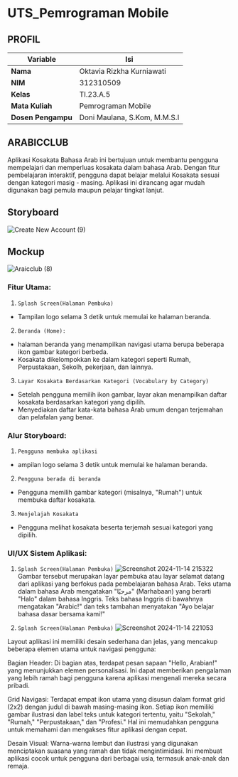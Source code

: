 # UTS_Pemrograman Mobile
## PROFIL
| Variable           |             Isi            |
| -------------------|----------------------------|
| **Nama**           |         Oktavia Rizkha Kurniawati       |
| **NIM**            |          312310509         |
| **Kelas**          |          TI.23.A.5         |
| **Mata Kuliah**    |     Pemrograman Mobile     |
| **Dosen Pengampu** | Doni Maulana,  S.Kom, M.M.S.I |


## ARABICCLUB
Aplikasi Kosakata Bahasa Arab ini bertujuan untuk membantu pengguna mempelajari dan memperluas kosakata dalam bahasa Arab. Dengan fitur pembelajaran interaktif, pengguna dapat belajar melalui Kosakata sesuai dengan kategori masig - masing. Aplikasi ini dirancang agar mudah digunakan bagi pemula maupun pelajar tingkat lanjut. 
## Storyboard
![Create New Account (9)](https://github.com/user-attachments/assets/e8f74361-adc2-4612-860a-b028438c75fe)
## Mockup
![Araicclub (8)](https://github.com/user-attachments/assets/63210199-fec0-4fb3-acfb-e8f2388de7cd)
### Fitur Utama:
1. ``Splash Screen(Halaman Pembuka)``
- Tampilan logo selama 3 detik untuk memulai   ke halaman beranda.
2. ``Beranda (Home):``
- halaman beranda yang menampilkan navigasi utama berupa beberapa 
ikon gambar kategori berbeda.
- Kosakata dikelompokkan ke dalam kategori seperti Rumah, Perpustakaan, Sekolh, pekerjaan, dan lainnya.
3. ``Layar Kosakata Berdasarkan Kategori (Vocabulary by Category) ``
-	Setelah pengguna memilih ikon gambar, layar akan menampilkan daftar kosakata berdasarkan kategori yang dipilih.
- Menyediakan daftar kata-kata bahasa Arab umum dengan terjemahan dan pelafalan yang benar.
### Alur Storyboard:
1. ``Pengguna membuka aplikasi ``
- ampilan logo selama 3 detik untuk memulai   ke halaman beranda.
2. ``Pengguna berada di beranda ``
- Pengguna memilih gambar kategori (misalnya, "Rumah") untuk membuka daftar kosakata.
3. ``Menjelajah Kosakata``
- Pengguna melihat kosakata beserta terjemah sesuai kategori yang dipilih.
### UI/UX Sistem Aplikasi:
1. ``Splash Screen(Halaman Pembuka)``
![Screenshot 2024-11-14 215322](https://github.com/user-attachments/assets/cb49fc68-fe5d-49f5-91ab-9cc3547f22df)
Gambar tersebut merupakan layar pembuka atau layar selamat datang dari aplikasi yang berfokus pada pembelajaran bahasa Arab.
Teks utama dalam bahasa Arab mengatakan "مرحبًا" (Marhabaan) yang berarti "Halo" dalam bahasa Inggris. 
Teks bahasa Inggris di bawahnya mengatakan "Arabic!" dan teks tambahan menyatakan "Ayo belajar bahasa dasar bersama kami!"

2. ``Splash Screen(Halaman Pembuka)``
![Screenshot 2024-11-14 221053](https://github.com/user-attachments/assets/a68b0b21-1618-408e-af48-f0823b378afa)

Layout aplikasi ini memiliki desain sederhana dan jelas, yang mencakup beberapa elemen utama untuk navigasi pengguna:

Bagian Header: Di bagian atas, terdapat pesan sapaan "Hello, Arabian!" yang menunjukkan elemen personalisasi. Ini dapat memberikan pengalaman yang lebih ramah bagi pengguna karena aplikasi mengenali mereka secara pribadi.

Grid Navigasi: Terdapat empat ikon utama yang disusun dalam format grid (2x2) dengan judul di bawah masing-masing ikon. Setiap ikon memiliki gambar ilustrasi dan label teks untuk kategori tertentu, yaitu "Sekolah," "Rumah," "Perpustakaan," dan "Profesi." Hal ini memudahkan pengguna untuk memahami dan mengakses fitur aplikasi dengan cepat.

Desain Visual: Warna-warna lembut dan ilustrasi yang digunakan menciptakan suasana yang ramah dan tidak mengintimidasi. Ini membuat aplikasi cocok untuk pengguna dari berbagai usia, termasuk anak-anak dan remaja.
